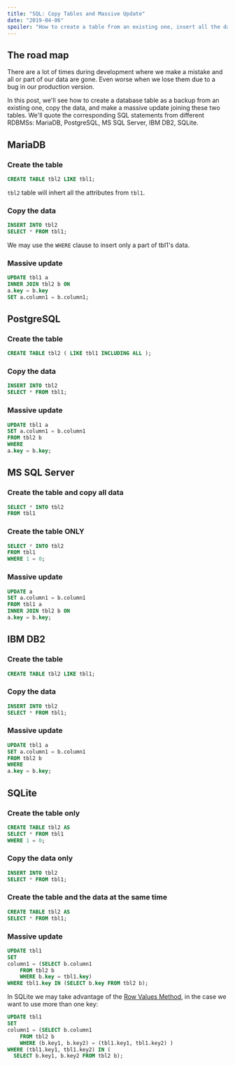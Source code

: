 ```yaml
---
title: "SQL: Copy Tables and Massive Update"
date: "2019-04-06"
spoiler: "How to create a table from an existing one, insert all the data, and make a massive update in the case you made a mistake, using different RDBMSs."
---
```


## The road map

There are a lot of times during development where we make a mistake and all or part of our data are gone. Even worse when we lose them due to a bug in our production version.

In this post, we'll see how to create a database table as a backup from an existing one, copy the data, and make a massive update joining these two tables. We'll quote the corresponding SQL statements from different RDBMSs: MariaDB, PostgreSQL, MS SQL Server, IBM DB2, SQLite.

## MariaDB

### Create the table

```sql
CREATE TABLE tbl2 LIKE tbl1;
```

`tbl2` table will inhert all the attributes from `tbl1`.

### Copy the data

```sql
INSERT INTO tbl2
SELECT * FROM tbl1;
```

We may use the `WHERE` clause to insert only a part of tbl1's data.

### Massive update

```sql
UPDATE tbl1 a
INNER JOIN tbl2 b ON
a.key = b.key
SET a.column1 = b.column1;
```

## PostgreSQL

### Create the table

```sql
CREATE TABLE tbl2 ( LIKE tbl1 INCLUDING ALL );
```

### Copy the data

```sql
INSERT INTO tbl2
SELECT * FROM tbl1;
```

### Massive update

```sql
UPDATE tbl1 a
SET a.column1 = b.column1
FROM tbl2 b
WHERE
a.key = b.key;
```

## MS SQL Server

### Create the table and copy all data

```sql
SELECT * INTO tbl2
FROM tbl1
```

### Create the table ONLY

```sql
SELECT * INTO tbl2
FROM tbl1
WHERE 1 = 0;
```

### Massive update

```sql
UPDATE a
SET a.column1 = b.column1
FROM tbl1 a
INNER JOIN tbl2 b ON
a.key = b.key;
```

## IBM DB2

### Create the table

```sql
CREATE TABLE tbl2 LIKE tbl1;
```

### Copy the data

```sql
INSERT INTO tbl2
SELECT * FROM tbl1;
```

### Massive update

```sql
UPDATE tbl1 a
SET a.column1 = b.column1
FROM tbl2 b
WHERE
a.key = b.key;
```

## SQLite

### Create the table only

```sql
CREATE TABLE tbl2 AS
SELECT * FROM tbl1
WHERE 1 = 0;
```

### Copy the data only

```sql
INSERT INTO tbl2
SELECT * FROM tbl1;
```

### Create the table and the data at the same time

```sql
CREATE TABLE tbl2 AS
SELECT * FROM tbl1;
```

### Massive update

```sql
UPDATE tbl1
SET
column1 = (SELECT b.column1
    FROM tbl2 b
    WHERE b.key = tbl1.key)
WHERE tbl1.key IN (SELECT b.key FROM tbl2 b);
```

In SQLite we may take advantage of the [Row Values Method](https://www.sqlite.org/rowvalue.html), in the case we want to use more than one key:

```sql
UPDATE tbl1
SET
column1 = (SELECT b.column1
    FROM tbl2 b
    WHERE (b.key1, b.key2) = (tbl1.key1, tbl1.key2) )
WHERE (tbl1.key1, tbl1.key2) IN (
  SELECT b.key1, b.key2 FROM tbl2 b);
```
